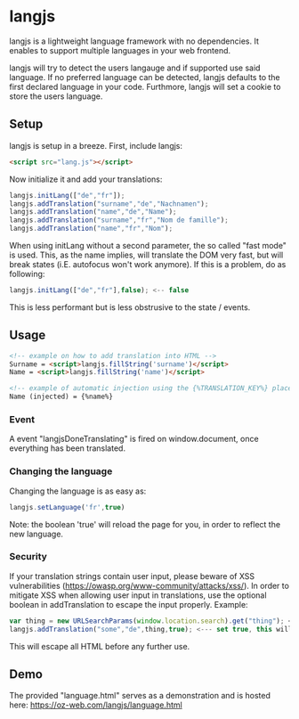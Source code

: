# langjs
langjs is a lightweight language framework with no dependencies. 
It enables to support multiple languages in your web frontend.

langjs will try to detect the users langauge and if supported use said language. If no preferred language can be detected, langjs defaults to the first declared language in your code. Furthmore, langjs will set a cookie to store the users language.

## Setup
langjs is setup in a breeze.
First, include langjs:
```html
<script src="lang.js"></script> 
```
Now initialize it and add your translations:
```js
langjs.initLang(["de","fr"]); 
langjs.addTranslation("surname","de","Nachnamen");
langjs.addTranslation("name","de","Name");
langjs.addTranslation("surname","fr","Nom de famille");
langjs.addTranslation("name","fr","Nom");
```

When using initLang without a second parameter, the so called "fast mode" is used. This, as the name implies, will translate the DOM very fast, but will break states (i.E. autofocus won't work anymore). If this is a problem, do as following:
```js
langjs.initLang(["de","fr"],false); <-- false
```
This is less performant but is less obstrusive to the state / events.

## Usage
```html
<!-- example on how to add translation into HTML -->
Surname = <script>langjs.fillString('surname')</script>
Name = <script>langjs.fillString('name')</script>

<!-- example of automatic injection using the {%TRANSLATION_KEY%} placeholder after onload -->
Name (injected) = {%name%}
```

### Event
A event "langjsDoneTranslating" is fired on window.document, once everything has been translated.

### Changing the language
Changing the language is as easy as:
```js
langjs.setLanguage('fr',true)
```
Note: the boolean 'true' will reload the page for you, in order to reflect the new language.

### Security
If your translation strings contain user input, please beware of XSS vulnerabilities (https://owasp.org/www-community/attacks/xss/).
In order to mitigate XSS when allowing user input in translations, use the optional boolean in addTranslation to escape the input properly.
Example:
```js
var thing = new URLSearchParams(window.location.search).get("thing"); <-- this is unsafe
langjs.addTranslation("some","de",thing,true); <--- set true, this will escape HTML
```
This will escape all HTML before any further use.

## Demo
The provided "language.html" serves as a demonstration and is hosted here:
https://oz-web.com/langjs/language.html
